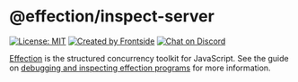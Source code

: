 # @effection/inspect-server
[![License: MIT](https://img.shields.io/badge/License-MIT-yellow.svg)](https://opensource.org/licenses/MIT)
[![Created by Frontside](https://img.shields.io/badge/created%20by-frontside-26abe8.svg)](https://frontside.com)
[![Chat on Discord](https://img.shields.io/discord/700803887132704931?Label=Discord)](https://discord.gg/Ug5nWH8a)

[Effection][] is the structured concurrency toolkit for JavaScript. See the
guide on [debugging and inspecting effection programs](https://frontside.com/effection/docs/guides/inspector)
for more information.

[Effection]: https://frontside.com/effection
